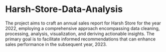 # Harsh-Store-Data-Analysis
The project aims to craft an annual sales report for Harsh Store for the year 2022, employing a comprehensive approach encompassing data cleaning, processing, analysis, visualization, and deriving actionable insights. The primary goal is to facilitate informed recommendations that can enhance sales performance in the subsequent year, 2023. 
